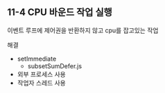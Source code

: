 ## 11-4 CPU 바운드 작업 실행

이벤트 루프에 제어권을 반환하지 않고 cpu를 잡고있는 작업

해결

- setImmediate
  - subsetSumDefer.js
- 외부 프로세스 사용
- 작업자 스레드 사용
